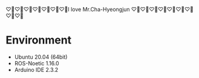 ♡🤍♡🤍♡🤍♡🤍♡🤍♡🤍♡🤍I love Mr.Cha-Hyeongjun ♡🤍♡🤍♡🤍♡🤍♡🤍♡🤍♡🤍♡🤍♡🤍

# Environment
- Ubuntu 20.04 (64bit)
- ROS-Noetic 1.16.0
- Arduino IDE 2.3.2
